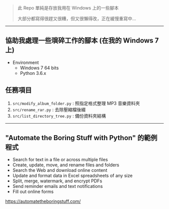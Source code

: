 > 此 Repo 單純是存放我用在 Windows 上的一些腳本
> 
> 大部分都寫得很趕又很糟，但又很懶得改，正在緩慢重寫中…

---

## 協助我處理一些瑣碎工作的腳本 (在我的 Windows 7 上)

* Environment
    * Windows 7 64 bits
    * Python 3.6.x

## 任務項目

1. `src/modify_album_folder.py` : 照指定格式整理 MP3 音樂資料夾
2. `src/rename_rar.py` : 去除壓縮檔後綴
3. `src/list_directory_tree.py` : 備份資料夾結構

---

## "Automate the Boring Stuff with Python" 的範例程式

* Search for text in a file or across multiple files
* Create, update, move, and rename files and folders
* Search the Web and download online content
* Update and format data in Excel spreadsheets of any size
* Split, merge, watermark, and encrypt PDFs
* Send reminder emails and text notifications
* Fill out online forms

https://automatetheboringstuff.com/
